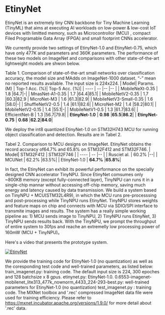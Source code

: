 # EtinyNet

EtinyNet is an extremely tiny CNN backbone for Tiny Machine Learning (TinyML) that aims at executing AI workloads on low-power & low-cost IoT devices with limitted memory, such as Microcontrollor (MCU) , compact Filed Programable Gata Array (FPGA) and small footprint CNNs accelerator. 

We currently provide two settings of EtinyNet-1.0 and EtinyNet-0.75, which have only 477K and parameters and 360K parameters. The performance of these two models on ImageNet and comparisons with other state-of-the-art lightweight models are shwon below.

Table 1. Comparison of state-of-the-art small networks over classification accuracy, the model size and MAdds on ImageNet-1000 dataset. “-” mean no reported results available. The input size is 224x224.
| Model| Params.(M) |  Top-1 Acc. (%)| Top-5 Acc. (%)|
| ---- | -- |-- |-- |
| MobileNeXt-0.35 | 1.8 |64.7|-|
| MnasNet-A1-0.35 | 1.7 |64.4|85.1|
| MobileNetV2-0.35 | 1.7 |60.3|82.9
| MicroNet-M3 | 1.6 |61.3|82.9|
| MobileNetV3-Small-0.35 | 1.6 |58.0|-|
| ShuffleNetV2-0.5 | 1.4 |61.1|82.6|
| MicroNet-M2 | 1.4 |58.2|80.1|
| MobileNetV2-0.15 | 1.4 |55.1|-|
| MobileNetV1-0.5 | 1.3 |61.7|83.6|
| EfficientNet-B | 1.3 |56.7|79.8|
| **EtinyNet-1.0** | **0.98** |**65.5**|**86.2**|
| **EtinyNet-0.75** | **0.68** |**62.2**|**84.0**|



We deploy the int8 quantized EtinyNet-1.0 on STM32H743 MCU for running object classification and detection. Results are in Tabel 2.

Tabel 2. Comparison to MCU designs on ImageNet. EtinyNet obtains the record accuracy of64.7% and 65.8% on STM32F412 and STM32F746.
| Model| STM32F412 |  STM32F746 |
| ---- | -- |-- |
| Rusciet al.  | 60.2% |--|
| MCUNet       | 62.2% |63.5%|
| EtinyNet-1.0 | **64.7%** |**65.8%**|

In fact, the EtinyNet can exhibit its powerful performance on the specially designed CNN accelerator TinyNPU. Since EtinyNet comsumes only ~800KB memory (except fully-connected layer), TinyNPU can runs it in a single-chip mannar without accessing off-chip memory, saving much energy and latency caused by data transmission. We build a system based on TinyNPU + MCU(STM32L4R9), in which the MCU runs pre-processsing and post-processing while TinyNPU runs EtinyNet. TinyNPU stores weights and feature maps on chip and connects with MCU via SDIO/SPI interface to transmite images and results. The system has a really simple working pipeline as: 1) MCU sends image to TinyNPU, 2) TinyNPU runs EtinyNet, 3) TinyNPU sends results back. With the TinyNPU, we prompt the throughput of entire system to 30fps and reache an extremelly low processing power of 160mW (MCU + TinyNPU)。

Here's a video that presents the prototype system.

[![EtinyNet](https://i9.ytimg.com/vi/mIZPxtJ-9EY/mq3.jpg?sqp=COju4ZAG&rs=AOn4CLDglN9ujGc3h1syZAd-s9PNYzD9-Q)](https://www.youtube.com/watch?v=mIZPxtJ-9EY)


We provide the training code for EtinyNet-1.0 (no quantization) as well as the coresponding test code and well-trained parameters, as listed below:
train_imagenet.py: training code. The default input size is 224, 300 epoches and  128 batchsize x 8 gpus.
etinynet.py: EtinyNet-1.0.
0.6553-imagenet-mobilenet_lite313_477k_nownorm_4433_224-293-best.py: well-trained parameters for EtinyNet-1.0 (no quantization)
test_imagenet.py : training code.
The MXNet toolbox and '.rec' compressed ImageNet data file were used for training efficiency. Please refer to https://mxnet.incubator.apache.org/versions/1.9.0/ for more detail about '.rec' data.


